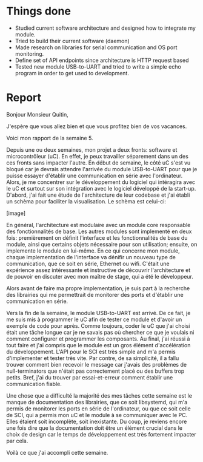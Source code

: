 # Things done

- Studied current software architecture and designed how to integrate my module.
- Tried to build their current software (daemon)
- Made research on libraries for serial communication and OS port monitoring.
- Define set of API endpoints since architecture is HTTP request based
- Tested new module USB-to-UART and tried to write a simple echo program in order to get used to development.

# Report

Bonjour Monsieur Quitin,

J'espère que vous allez bien et que vous profitez bien de vos vacances.

Voici mon rapport de la semaine 5.

Depuis une ou deux semaines, mon projet a deux fronts: software et microcontrôleur (uC). En effet, je peux travailler séparement dans un des ces fronts sans impacter l'autre.
En début de semaine, le côté uC s'est vu bloqué car je devrais attendre l'arrivée du module USB-to-UART pour que je puisse essayer d'établir une communication en série avec l'ordinateur. Alors, je me concentrer sur le développement du logiciel qui intéragira avec le uC et surtout sur son intégration avec le logiciel développé de la start-up. D'abord, j'ai fait une étude de l'architecture de leur codebase et j'ai établi un schèma pour faciliter la visualisation. Le schèma est celui-ci:

[image]

En général, l'architecture est modulaire avec un module core responsable des fonctionnalités de base. Les autres modules sont implementé en deux fois: premièrement on définit l'interface et les fonctionnalités de base du module, ainsi que certains objets nécessaire pour son utilisation; ensuite, on implemente le module en lui-même. En ce qui concerne mon module, chaque implementation de l'interface va dénifir un nouveau type de communication, que ce soit en série, Ethernet ou wifi. 
C'était une expérience assez intéressante et instructive de découvrir l'architecture et de pouvoir en discuter avec mon maître de stage, qui a été le développeur.

Alors avant de faire ma propre implementation, je suis part à la recherche des librairies qui me permettrait de monitorer des ports et d'établir une communication en série.

Vers la fin de la semaine, le module USB-to-UART est arrivé. De ce fait, je me suis mis à programmer le uC afin de tester ce module et d'avoir un exemple de code pour après. Comme toujours, coder le uC que j'ai choisi était une tâche longue car je ne savais pas où chercher ce que je voulais ni comment configurer et programmer les composants. Au final, j'ai réussi à tout faire et j'ai compris que le module est un gros élément d'accélération du développement. L'API pour le SCI est très simple and m'a permis d'implementer et tester très vite. Par contre, de sa simplicité, il a fallu trouver comment bien recevoir le message car j'avais des problèmes de null-terminators que n'était pas correctement placé ou des buffers trop petits. Bref, j'ai du trouver par essai-et-erreur comment établir une communication fiable.

Une chose que a difficulté la majorité des mes tâches cette semaine est le manque de documentation des librairies, que ce soit libsystemd, qui m'a permis de monitorer les ports en série de l'ordinateur, ou que ce soit celle de SCI, qui a permis mon uC et le module à se communiquer avec le PC. Elles étaient soit incomplète, soit inexistante. Du coup, je reviens encore une fois dire que la documentation doit être un élément crucial dans le choix de design car le temps de développement est très fortement impacter par cela. 

Voilà ce que j'ai accompli cette semaine.